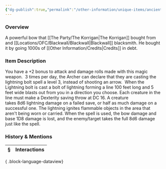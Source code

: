 ```yaml
---
{"dg-publish":true,"permalink":"/other-information/unique-items/ancient-elven-lightning-longbow/","tags":["korriitem","kalitem"],"updated":"2025-06-14T13:53:01.707+01:00"}
---
```


### Overview
A powerful bow that [[The Party/The Korrigan\|The Korrigan]] bought from and [[Locations/OFC/Blackwall/Blackwall\|Blackwall]] blacksmith. He bought it by going 1000s of [[Other Information/Credits\|Credits]] in debt.  

### Item Description
You have a +2 bonus to attack and damage rolls made with this magic weapon.  3 times per day, the Archer can declare that they are casting the lightning bolt spell a level 3, instead of shooting an arrow.  When the Lightning bolt is cast a bolt of lightning forming a line 100 feet long and 5 feet wide blasts out from you in a direction you choose. Each creature in the line must make a Dexterity saving throw at DC 16. A creature takes 8d6 lightning damage on a failed save, or half as much damage on a successful one. The lightning ignites flammable objects in the area that aren't being worn or carried. When the spell is used, the bow damage and base 1D8 damage is lost, and the enemy/target takes the full 8d6 damage just like the spell.

### History & Mentions
| § | Interactions |
| - | ------------ |

{ .block-language-dataview}